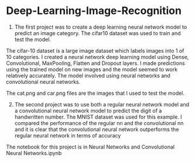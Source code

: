 # Deep-Learning-Image-Recognition
1.  The first project was to create a deep learning neural network model to predict an image category. The cifar10 dataset was used to train and test the model.

  The cifar-10 dataset is a large image dataset which labels images into 1 of 10 categories. I created a neural network deep learning model using Dense, Convolutional, MaxPooling, Flatten and Dropout layers. I made predictions using the trained model on new images and the model seemed to work relatively accurately. The model involved using neural networks and convolutional neural networks.

  The cat.png and car.png files are the images that I used to test the model.

2.  The second project was to use both a regular neural network model and a convolutional neural network model to predict the digit of a handwritten number. The MNIST dataset was used for this example. I compared the performance of the regular nn and the convolutional nn and it is clear that the convolutional neural network outperforms the regular neural network in terms of accuracy

  The notebook for this project is in Neural Networks and Convolutional Neural Networks.ipynb

